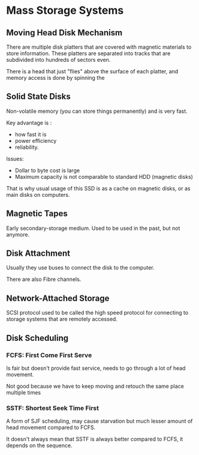 # Mass Storage Systems

## Moving Head Disk Mechanism

There are multiple disk platters that are covered with magnetic materials to store information. These platters are separated into tracks that are subdivided into hundreds of sectors even.

There is a head that just "flies" above the surface of each platter, and memory access is done by spinning the

## Solid State Disks

Non-volatile memory (you can store things permanently) and is very fast.

Key advantage is :

- how fast it is
- power efficiency
- reliability.

Issues:

- Dollar to byte cost is large
- Maximum capacity is not comparable to standard HDD (magnetic disks)

That is why usual usage of this SSD is as a cache on magnetic disks, or as main disks on computers.

## Magnetic Tapes

Early secondary-storage medium. Used to be used in the past, but not anymore.

## Disk Attachment

Usually they use buses to connect the disk to the computer.

There are also Fibre channels.

## Network-Attached Storage

SCSI protocol used to be called the high speed protocol for connecting to storage systems that are remotely accessed.

## Disk Scheduling

### FCFS: First Come First Serve

Is fair but doesn't provide fast service, needs to go through a lot of head movement.

Not good because we have to keep moving and retouch the same place multiple times

### SSTF: Shortest Seek Time First

A form of SJF scheduling, may cause starvation but much lesser amount of head movement compared to FCFS.

It doesn't always mean that SSTF is always better compared to FCFS, it depends on the sequence.
